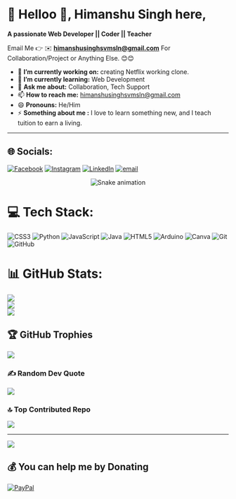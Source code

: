# 💫 Helloo 👋, Himanshu Singh here,
**A passionate Web Developer || Coder || Teacher**

Email Me 👉 ✉️ **himanshusinghsvmsln@gmail.com** For Collaboration/Project or Anything Else. 😊😊

- 🔭 **I’m currently working on:** creating Netflix working clone.
- 🌱 **I’m currently learning:** Web Development
- 💬 **Ask me about:** Collaboration, Tech Support
- 📫 **How to reach me:** himanshusinghsvmsln@gmail.com
- 😄 **Pronouns:** He/Him
- ⚡ **Something about me :** I love to learn something new, and I teach tuition to earn a living.
****
## 🌐 Socials:
[![Facebook](https://img.shields.io/badge/Facebook-%231877F2.svg?logo=Facebook&logoColor=white)](https://www.facebook.com/profile.php?id=100055184974736) [![Instagram](https://img.shields.io/badge/Instagram-%23E4405F.svg?logo=Instagram&logoColor=white)](https://instagram.com/devvvkun) [![LinkedIn](https://img.shields.io/badge/LinkedIn-%230077B5.svg?logo=linkedin&logoColor=white)](https://www.linkedin.com/in/himanshusinghsln/) [![email](https://img.shields.io/badge/Email-D14836?logo=gmail&logoColor=white)](mailto:Himanshusinghsvmsln@gmail.com) 
<!-- Snake Game Repo View -->

<div align="center">
  <img src="https://profile-readme-generator.com/assets/snake.svg" alt="Snake animation" />
</div>

# 💻 Tech Stack:
![CSS3](https://img.shields.io/badge/css3-%231572B6.svg?style=for-the-badge&logo=css3&logoColor=white) ![Python](https://img.shields.io/badge/python-3670A0?style=for-the-badge&logo=python&logoColor=ffdd54) ![JavaScript](https://img.shields.io/badge/javascript-%23323330.svg?style=for-the-badge&logo=javascript&logoColor=%23F7DF1E) ![Java](https://img.shields.io/badge/java-%23ED8B00.svg?style=for-the-badge&logo=openjdk&logoColor=white) ![HTML5](https://img.shields.io/badge/html5-%23E34F26.svg?style=for-the-badge&logo=html5&logoColor=white) ![Arduino](https://img.shields.io/badge/-Arduino-00979D?style=for-the-badge&logo=Arduino&logoColor=white) ![Canva](https://img.shields.io/badge/Canva-%2300C4CC.svg?style=for-the-badge&logo=Canva&logoColor=white) ![Git](https://img.shields.io/badge/git-%23F05033.svg?style=for-the-badge&logo=git&logoColor=white) ![GitHub](https://img.shields.io/badge/github-%23121011.svg?style=for-the-badge&logo=github&logoColor=white)
# 📊 GitHub Stats:
![](https://github-readme-stats.vercel.app/api?username=himanshusinghcodedev&theme=shadow_red&hide_border=false&include_all_commits=true&count_private=false)<br/>
![](https://nirzak-streak-stats.vercel.app/?user=himanshusinghcodedev&theme=shadow_red&hide_border=false)<br/>
![](https://github-readme-stats.vercel.app/api/top-langs/?username=himanshusinghcodedev&theme=shadow_red&hide_border=false&include_all_commits=true&count_private=false&layout=compact)

## 🏆 GitHub Trophies
![](https://github-profile-trophy.vercel.app/?username=himanshusinghcodedev&theme=radical&no-frame=false&no-bg=true&margin-w=4)

### ✍️ Random Dev Quote
![](https://quotes-github-readme.vercel.app/api?type=horizontal&theme=radical)

### 🔝 Top Contributed Repo
![](https://github-contributor-stats.vercel.app/api?username=himanshusinghcodedev&limit=5&theme=dark&combine_all_yearly_contributions=true)

---
[![](https://visitcount.itsvg.in/api?id=himanshusinghcodedev&icon=0&color=13)](https://visitcount.itsvg.in)

  ## 💰 You can help me by Donating
  [![PayPal](https://img.shields.io/badge/PayPal-00457C?style=for-the-badge&logo=paypal&logoColor=white)](https://paypal.me/paypal.me/himanshusln) 

  
<!-- Proudly created with GPRM ( https://gprm.itsvg.in ) -->
